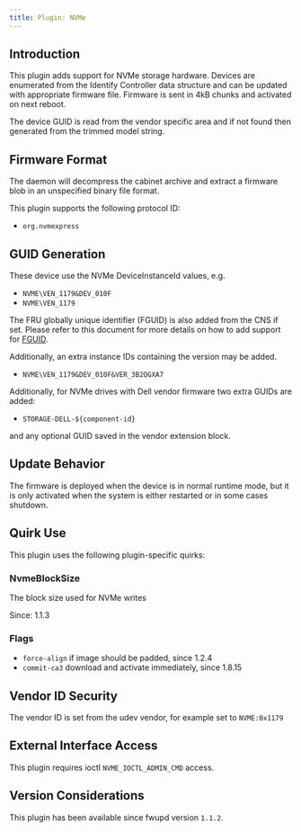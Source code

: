 ```yaml
---
title: Plugin: NVMe
---
```


## Introduction

This plugin adds support for NVMe storage hardware. Devices are enumerated from
the Identify Controller data structure and can be updated with appropriate
firmware file. Firmware is sent in 4kB chunks and activated on next reboot.

The device GUID is read from the vendor specific area and if not found then
generated from the trimmed model string.

## Firmware Format

The daemon will decompress the cabinet archive and extract a firmware blob in
an unspecified binary file format.

This plugin supports the following protocol ID:

* `org.nvmexpress`

## GUID Generation

These device use the NVMe DeviceInstanceId values, e.g.

* `NVME\VEN_1179&DEV_010F`
* `NVME\VEN_1179`

The FRU globally unique identifier (FGUID) is also added from the CNS if set.
Please refer to this document for more details on how to add support for
[FGUID](https://nvmexpress.org/wp-content/uploads/NVM_Express_Revision_1.3.pdf).

Additionally, an extra instance IDs containing the version may be added.

* `NVME\VEN_1179&DEV_010F&VER_3B2QGXA7`

Additionally, for NVMe drives with Dell vendor firmware two extra GUIDs are
added:

* `STORAGE-DELL-${component-id}`

and any optional GUID saved in the vendor extension block.

## Update Behavior

The firmware is deployed when the device is in normal runtime mode, but it is
only activated when the system is either restarted or in some cases shutdown.

## Quirk Use

This plugin uses the following plugin-specific quirks:

### NvmeBlockSize

The block size used for NVMe writes

Since: 1.1.3

### Flags

* `force-align` if image should be padded, since 1.2.4
* `commit-ca3` download and activate immediately, since 1.8.15

## Vendor ID Security

The vendor ID is set from the udev vendor, for example set to `NVME:0x1179`

## External Interface Access

This plugin requires ioctl `NVME_IOCTL_ADMIN_CMD` access.

## Version Considerations

This plugin has been available since fwupd version `1.1.2`.
